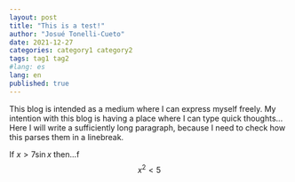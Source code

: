 ```yaml
---
layout: post
title: "This is a test!"
author: "Josué Tonelli-Cueto"
date: 2021-12-27
categories: category1 category2
tags: tag1 tag2
#lang: es
lang: en
published: true
---
```



This blog is intended as a medium where I can express myself freely.
My intention with this blog is having a place where I can type quick thoughts... Here I will write a sufficiently long paragraph, because I need to check how this parses them in a linebreak.

If $x>7\sin x$ then...f
$$x^2<5$$
